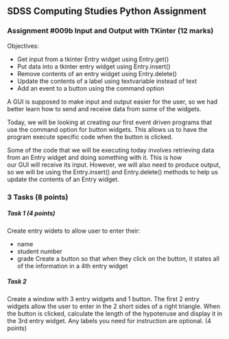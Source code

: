 ## SDSS Computing Studies Python Assignment
### Assignment #009b Input and Output with TKinter (12 marks)

Objectives:
* Get input from a tkinter Entry widget using Entry.get()
* Put data into a tkinter entry widget using Entry.insert()
* Remove contents of an entry widget using Entry.delete()
* Update the contents of a label using textvariable instead of text
* Add an event to a button using the command option

A GUI is supposed to make input and output easier for the user, so
we had better learn how to send and receive data from some of the
widgets.

Today, we will be looking at creating our first event driven programs
that use the command option for button widgets.  This allows us to have
the program execute specific code when the button is clicked.

Some of the code that we will be executing today involves retrieving
data from an Entry widget and doing something with it.  This      is                  how                                     
our GUI will receive its input.  However, we will also need to produce 
output, so we will be using the Entry.insert() and Entry.delete()
methods to help us update the contents of an Entry widget.

### 3 Tasks (8 points)

##### Task 1 (4 points)
Create entry widets to allow user to enter their:
* name
* student number
* grade
Create a button so that when they click on the button, it states all of the information in a 4th entry widget


##### Task 2
Create a window with 3 entry widgets and 1 button.
The first 2 entry widgets allow the user to enter in the 2 short sides of a right triangle.
When the button is clicked, calculate the length of the hypotenuse and display it in the 3rd entry widget.
Any labels you need for instruction are optional.
(4 points) 


